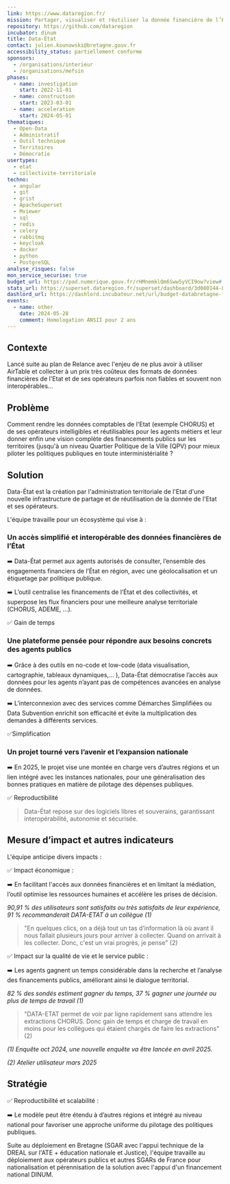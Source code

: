 ```yaml
---
link: https://www.dataregion.fr/
mission: Partager, visualiser et réutiliser la donnée financière de l’État et ses opérateurs pour mieux piloter les politiques publiques
repository: https://github.com/dataregion
incubator: dinum
title: Data-État
contact: julien.kounowski@bretagne.gouv.fr
accessibility_status: partiellement conforme
sponsors:
  - /organisations/interieur
  - /organisations/mefsin
phases:
  - name: investigation
    start: 2022-11-01
  - name: construction
    start: 2023-03-01
  - name: acceleration
    start: 2024-05-01
thematiques:
  - Open-Data
  - Administratif
  - Outil technique
  - Territoires
  - Démocratie
usertypes:
  - etat
  - collectivite-territoriale
techno:
  - angular
  - git
  - grist
  - ApacheSuperset
  - Mviewer
  - sql
  - redis
  - celery
  - rabbitmq
  - keycloak
  - docker
  - python
  - PostgreSQL
analyse_risques: false
mon_service_securise: true
budget_url: https://pad.numerique.gouv.fr/rHMnemklQm6Sww5yVCI9ow?view#
stats_url: https://superset.dataregion.fr/superset/dashboard/3d080144-845a-4a34-a072-cb470db23fe7/?permalink_key=BW8zxaWB6qr#HEADER-UJGm2fq59q
dashlord_url: https://dashlord.incubateur.net/url/budget-databretagne-fr/
events:
  - name: other
    date: 2024-05-28
    comment: Homologation ANSII pour 2 ans
---
```

## Contexte

Lancé suite au plan de Relance avec l'enjeu de ne plus avoir à utiliser AirTable et collecter à un prix très coûteux des formats de données financières de l'Etat et de ses opérateurs parfois non fiables et souvent non interopérables... 

## Problème

Comment rendre les données comptables de l'Etat (exemple CHORUS) et de ses opérateurs intelligibles et réutilisables pour les agents métiers et leur donner enfin une vision complète des financements publics sur les territoires (jusqu'à un niveau Quartier Politique de la Ville (QPV) pour mieux piloter les politiques publiques en toute interministérialité ?

## Solution

Data-État est la création par l'administration territoriale de l'Etat d'une nouvelle infrastructure de partage et de réutilisation de la donnée de l'Etat et ses opérateurs. 

L'équipe travaille pour un écosystème qui vise à :

### Un accès simplifié et interopérable des données financières de l’État

➡️ Data-État permet aux agents autorisés de consulter, l’ensemble des engagements financiers de l’État en région, avec une géolocalisation et un étiquetage par politique publique.

➡️ L’outil centralise les financements de l’État et des collectivités, et superpose les flux financiers pour une meilleure analyse territoriale (CHORUS, ADEME, ...).

✅ Gain de temps

### Une plateforme pensée pour répondre aux besoins concrets des agents publics

➡️ Grâce à des outils en no-code et low-code (data visualisation, cartographie, tableaux dynamiques,... ), Data-État démocratise l’accès aux données pour les agents n’ayant pas de compétences avancées en analyse de données.

➡️ L’interconnexion avec des services comme Démarches Simplifiées ou Data Subvention enrichit son efficacité et évite la multiplication des demandes à différents services.

✅Simplification

### Un projet tourné vers l’avenir et l’expansion nationale
➡️ En 2025, le projet vise une montée en charge vers d’autres régions et un lien intégré avec les instances nationales, pour une généralisation des bonnes pratiques en matière de pilotage des dépenses publiques.

✅ Reproductibilité



> Data-État repose sur des logiciels libres et souverains, garantissant interopérabilité, autonomie et sécurisée.


## Mesure d’impact et autres indicateurs

L'équipe anticipe divers impacts :

 ✅ Impact économique  :

➡️ En facilitant l'accès aux données financières et en limitant la médiation, l’outil optimise les ressources humaines et accélère les prises de décision.

*90,91 % des utilisateurs sont satisfaits ou très satisfaits de leur expérience, 91 % recommanderait DATA-ETAT à un collègue (1)*

> "En quelques clics, on a déjà tout un tas d’information là où avant il nous fallait plusieurs jours pour arriver à collecter. Quand on arrivait à les collecter. Donc, c'est un vrai progrès, je pense" (2)


✅ Impact sur la qualité de vie et le service public :

➡️ Les agents gagnent un temps considérable dans la recherche et l’analyse des financements publics, améliorant ainsi le dialogue territorial.

*82 % des sondés estiment gagner du temps, 37 % gagner une journée ou plus de temps de travail (1)*

> "DATA-ETAT permet de voir par ligne rapidement sans attendre les extractions CHORUS. Donc gain de temps et charge de travail en moins pour les collègues qui étaient chargés de faire les extractions" (2)


*(1) Enquête oct 2024, une nouvelle enquête va être lancée en avril 2025.*

*(2) Atelier utilisateur mars 2025*

## Stratégie

✅ Reproductibilité et scalabilité :

➡️ Le modèle peut être étendu à d’autres régions et intégré au niveau national pour favoriser une approche uniforme du pilotage des politiques publiques.

Suite au déploiement en Bretagne (SGAR avec l'appui technique de la DREAL sur l'ATE + éducation nationale et Justice), l'équipe travaille au déploiement aux opérateurs publics et autres SGARs de France pour nationalisation et pérennisation de la solution avec l'appui d'un financement national DINUM. 